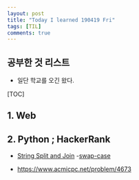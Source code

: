 ```yaml
---
layout: post
title: "Today I learned 190419 Fri"
tags: [TIL]
comments: true
---
```


## 공부한 것 리스트
- 일단 학교를 오긴 왔다.

[TOC]

## 1. Web
## 2. Python ; HackerRank
- [String Split and Join](https://www.hackerrank.com/challenges/python-string-split-and-join/problem?h_r=next-challenge&h_v=zen)
-[swap-case](https://www.hackerrank.com/challenges/swap-case/problem)

- https://www.acmicpc.net/problem/4673
